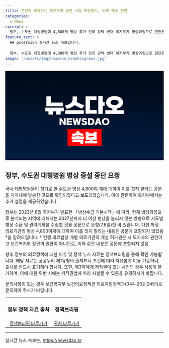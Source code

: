 ```yaml
---
title: 본인이 생각하는 복지부의 공문 사실 확인하기, 의혹 해소 관련
categories:
  - News
excerpt: >
  정부, 수도권 대형병원에 4,800개 병상 추가 건의 강력 반대 복지부가 병상과잉으로 판단된 지역의 병상 증가를 중단하고, 시도별 병상 수급 및 관리계획을 수립하도록 하는 내용을 공문으로 전달. 다만, 특정 의료기관의 4,800개 병상 건의는 공문에 포함되지 않음. 이유는 해당 내용이 보건복지부 장관의 권한이 아니기 때문. (출처: 정책브리핑 www.korea.kr)
feature_text: >
  ## pcversion 실시간 뉴스 속보입니다.

  정부, 수도권 대형병원에 4,800개 병상 추가 건의 강력 반대 복지부가 병상과잉으로 판단된 지역의 병상 증가를 중단하고, 시도별 병상 수급 및 관리계획을 수립하도록 하는 내용을 공문으로 전달. 다만, 특정 의료기관의 4,800개 병상 건의는 공문에 포함되지 않음. 이유는 해당 내용이 보건복지부 장관의 권한이 아니기 때문. (출처: 정책브리핑 www.korea.kr)
image: '/assets/img/newsdao_breakingnews.jpg'
---
```


<p><img src="/assets/img/newsdao_breakingnews.jpg" alt="pcversion 속보" /></p>

<h2 data-ke-size="size26">정부, 수도권 대형병원 병상 증설 중단 요청</h2>

<p>국내 대형병원들이 짓기로 한 수도권 병상 4,800여 개에 대하여 이를 짓지 말라는 공문을 지자체에 발송한 것으로 확인되었다고 보도되었습니다. 이에 관련하여 복지부에서는 추가 설명을 제공하였습니다.</p>

<p data-ke-size="size16">정부는 2023년 8월 복지부가 발표한 「병상수급 기본시책」에 따라, 현재 병상과잉으로 분석되는 지역에 대해서는 2027년까지 더 이상 병상을 늘리지 않는 방향으로 시도별 병상 수급 및 관리계획을 수립할 것을 공문으로 요청(7.8일)한 바 있습니다. 다만 특정 의료기관의 병상 4,800여개에 대하여 이를 짓지 말라는 내용은 공문에 포함되지 않았음*을 알려드립니다.
* 현행 의료법상 개별 의료기관의 개설 허가권은 시·도지사의 권한이고 보건복지부 장관의 권한이 아니므로, 이와 같은 내용은 공문에 포함되지 않음</p>

<p>향후 정부의 의료정책에 대한 이슈 및 정책 뉴스 자료는 정책브리핑을 통해 확인 가능합니다. 해당 자료는 공공누리 제1유형의 출처표시 조건에 따라 자유롭게 이용 가능하나, 출처를 반드시 표기해야 합니다. 또한, 제3자에게 저작권이 있는 사진의 경우 사용이 불가하며, 이에 대한 위반 시에는 저작권법에 따라 처벌될 수 있음을 유의하시기 바랍니다.</p>

<p>문의사항이 있는 경우 보건복지부 보건의료정책관 의료자원정책과(044-202-2451)로 문의하여 주시기 바랍니다. <br></p>

<table>
   <tbody>
      <tr>
         <td style="text-align: center;">
            <h3><b>정부 정책 자료 출처</b></h3>
         </td>
         <td style="text-align: center;">
            <h3><b>정책브리핑</b></h3>
         </td>
      </tr>
      <tr>
         <td style="text-align: center;"><a href="https://https://www.korea.kr/news/pressReleaseView.do?newsId=156446405" target="_blank">정책브리핑 바로가기</a></td>
         <td style="text-align: center;"><a href="https://https://www.korea.kr/news/pressReleaseView.do?newsId=156446405" target="_blank">출처 바로가기</a></td>
      </tr>
   </tbody>
</table>

<hr>
실시간 뉴스 속보는, <a href="https://newsdao.kr" rel="dofollow">https://newsdao.kr</a>



